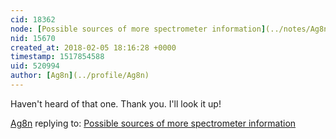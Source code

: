 ```yaml
---
cid: 18362
node: [Possible sources of more spectrometer information](../notes/Ag8n/02-03-2018/possible-sources-of-more-spectrometer-information)
nid: 15670
created_at: 2018-02-05 18:16:28 +0000
timestamp: 1517854588
uid: 520994
author: [Ag8n](../profile/Ag8n)
---
```


Haven't heard of that one.  Thank you.  I'll look it up!

[Ag8n](../profile/Ag8n) replying to: [Possible sources of more spectrometer information](../notes/Ag8n/02-03-2018/possible-sources-of-more-spectrometer-information)

